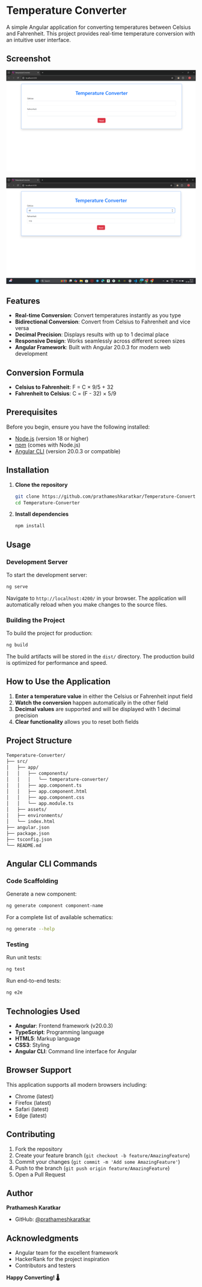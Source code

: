# Temperature Converter

A simple Angular application for converting temperatures between Celsius and Fahrenheit. This project provides real-time temperature conversion with an intuitive user interface.
## Screenshot
 ![Application Interface](screenshot/screenshot.png)

 ![Conversion](screenshot/conversion.png)

## Features

- **Real-time Conversion**: Convert temperatures instantly as you type
- **Bidirectional Conversion**: Convert from Celsius to Fahrenheit and vice versa
- **Decimal Precision**: Displays results with up to 1 decimal place
- **Responsive Design**: Works seamlessly across different screen sizes
- **Angular Framework**: Built with Angular 20.0.3 for modern web development

## Conversion Formula

- **Celsius to Fahrenheit**: F = C × 9/5 + 32
- **Fahrenheit to Celsius**: C = (F - 32) × 5/9

## Prerequisites

Before you begin, ensure you have the following installed:
- [Node.js](https://nodejs.org/) (version 18 or higher)
- [npm](https://www.npmjs.com/) (comes with Node.js)
- [Angular CLI](https://angular.io/cli) (version 20.0.3 or compatible)

## Installation

1. **Clone the repository**
   ```bash
   git clone https://github.com/prathameshkaratkar/Temperature-Converter.git
   cd Temperature-Converter
   ```

2. **Install dependencies**
   ```bash
   npm install
   ```

## Usage

### Development Server

To start the development server:

```bash
ng serve
```

Navigate to `http://localhost:4200/` in your browser. The application will automatically reload when you make changes to the source files.

### Building the Project

To build the project for production:

```bash
ng build
```

The build artifacts will be stored in the `dist/` directory. The production build is optimized for performance and speed.

## How to Use the Application

1. **Enter a temperature value** in either the Celsius or Fahrenheit input field
2. **Watch the conversion** happen automatically in the other field
3. **Decimal values** are supported and will be displayed with 1 decimal precision
4. **Clear functionality** allows you to reset both fields

## Project Structure

```
Temperature-Converter/
├── src/
│   ├── app/
│   │   ├── components/
│   │   │   └── temperature-converter/
│   │   ├── app.component.ts
│   │   ├── app.component.html
│   │   ├── app.component.css
│   │   └── app.module.ts
│   ├── assets/
│   ├── environments/
│   └── index.html
├── angular.json
├── package.json
├── tsconfig.json
└── README.md
```

## Angular CLI Commands

### Code Scaffolding

Generate a new component:
```bash
ng generate component component-name
```

For a complete list of available schematics:
```bash
ng generate --help
```

### Testing

Run unit tests:
```bash
ng test
```

Run end-to-end tests:
```bash
ng e2e
```

## Technologies Used

- **Angular**: Frontend framework (v20.0.3)
- **TypeScript**: Programming language
- **HTML5**: Markup language
- **CSS3**: Styling
- **Angular CLI**: Command line interface for Angular


## Browser Support

This application supports all modern browsers including:
- Chrome (latest)
- Firefox (latest)
- Safari (latest)
- Edge (latest)

## Contributing

1. Fork the repository
2. Create your feature branch (`git checkout -b feature/AmazingFeature`)
3. Commit your changes (`git commit -m 'Add some AmazingFeature'`)
4. Push to the branch (`git push origin feature/AmazingFeature`)
5. Open a Pull Request



## Author

**Prathamesh Karatkar**
- GitHub: [@prathameshkaratkar](https://github.com/prathameshkaratkar)

## Acknowledgments

- Angular team for the excellent framework
- HackerRank for the project inspiration
- Contributors and testers



**Happy Converting! 🌡️**